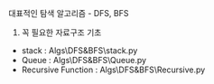 대표적인 탐색 알고리즘 - DFS, BFS


01. 꼭 필요한 자료구조 기초 
- stack : Algs\DFS&BFS\stack.py
- Queue : Algs\DFS&BFS\Queue.py
- Recursive Function : Algs\DFS&BFS\Recursive.py